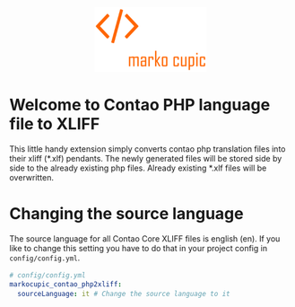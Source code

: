 <p align="center"><a href="https://github.com/markocupic"><img src="docs/logo.png" width="200"></a></p>

# Welcome to Contao PHP language file to XLIFF
This little handy extension simply converts contao php translation files into their xliff (*.xlf) pendants.
 The newly generated files will be stored side by side to the already existing php files.
 Already existing *.xlf files will be overwritten.

# Changing the source language
The source language for all Contao Core XLIFF files is english (en).
 If you like to change this setting you have to do that in your project config in `config/config.yml`.

```yaml
# config/config.yml
markocupic_contao_php2xliff:
  sourceLanguage: it # Change the source language to it
```
